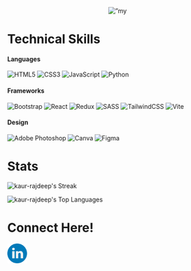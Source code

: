 <!-- - 👋 Hi, I’m @kaur-rajdeep
- 👀 I’m interested in adobephotoshop, python, cyber security and  web development.
- 📫 You can reach me at www.linkedin.com/in/rajdeep-kaur-831047218
 -->
<!---
kaur-rajdeep/kaur-rajdeep is a ✨ special ✨ repository because its `README.md` (this file) appears on your GitHub profile.
You can click the Preview link to take a look at your changes.
--->
<p align="center">
<img src="RAJDEEP.png" alt=”my banner”>
</p>

<h1>Technical Skills</h1>
<h4>Languages</h4>

![HTML5](https://img.shields.io/badge/html5-%23E34F26.svg?style=for-the-badge&logo=html5&logoColor=white)
![CSS3](https://img.shields.io/badge/css3-%231572B6.svg?style=for-the-badge&logo=css3&logoColor=white)
![JavaScript](https://img.shields.io/badge/javascript-%23323330.svg?style=for-the-badge&logo=javascript&logoColor=%23F7DF1E)
![Python](https://img.shields.io/badge/python-3670A0?style=for-the-badge&logo=python&logoColor=ffdd54)


<h4>Frameworks</h4>

![Bootstrap](https://img.shields.io/badge/bootstrap-%238511FA.svg?style=for-the-badge&logo=bootstrap&logoColor=white)
![React](https://img.shields.io/badge/react-%2320232a.svg?style=for-the-badge&logo=react&logoColor=%2361DAFB)
![Redux](https://img.shields.io/badge/redux-%23593d88.svg?style=for-the-badge&logo=redux&logoColor=white)
![SASS](https://img.shields.io/badge/SASS-hotpink.svg?style=for-the-badge&logo=SASS&logoColor=white)
![TailwindCSS](https://img.shields.io/badge/tailwindcss-%2338B2AC.svg?style=for-the-badge&logo=tailwind-css&logoColor=white)
![Vite](https://img.shields.io/badge/vite-%23646CFF.svg?style=for-the-badge&logo=vite&logoColor=white)

<h4>Design</h4>

![Adobe Photoshop](https://img.shields.io/badge/adobe%20photoshop-%2331A8FF.svg?style=for-the-badge&logo=adobe%20photoshop&logoColor=white)
![Canva](https://img.shields.io/badge/Canva-%2300C4CC.svg?style=for-the-badge&logo=Canva&logoColor=white)
![Figma](https://img.shields.io/badge/figma-%23F24E1E.svg?style=for-the-badge&logo=figma&logoColor=white)

<p align="center">
 <h1>Stats</h1>
 
 ![kaur-rajdeep's Streak](https://github-readme-streak-stats.herokuapp.com/?user=kaur-rajdeep&theme=blueberry&hide_border=true)
 
![kaur-rajdeep's Top Languages](https://github-readme-stats.vercel.app/api/top-langs/?username=kaur-rajdeep&theme=blueberry&show_icons=true&hide_border=true&layout=compact)
 
</p>
<h1>Connect Here!</h1>
 <a href="http://www.linkedin.com/in/rajdeep-kaur-831047218"><img src="image.png" width="45px" height="45px"/></a>
